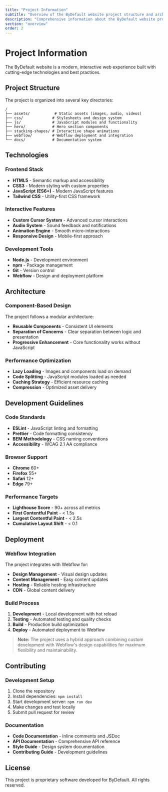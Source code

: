 ```yaml
---
title: "Project Information"
subtitle: "Overview of the ByDefault website project structure and architecture"
description: "Comprehensive information about the ByDefault website project including structure, technologies, and development guidelines."
section: "overview"
order: 2
---
```


# Project Information

The ByDefault website is a modern, interactive web experience built with cutting-edge technologies and best practices.

## Project Structure

The project is organized into several key directories:

```
/
├── assets/           # Static assets (images, audio, videos)
├── css/             # Stylesheets and design system
├── js/              # JavaScript modules and functionality
├── hero/            # Hero section components
├── stacking-shapes/ # Interactive shape animations
├── webflow/         # Webflow deployment and integration
└── docs/            # Documentation system
```

## Technologies

### Frontend Stack

* **HTML5** - Semantic markup and accessibility
* **CSS3** - Modern styling with custom properties
* **JavaScript (ES6+)** - Modern JavaScript features
* **Tailwind CSS** - Utility-first CSS framework

### Interactive Features

* **Custom Cursor System** - Advanced cursor interactions
* **Audio System** - Sound feedback and notifications
* **Animation Engine** - Smooth micro-interactions
* **Responsive Design** - Mobile-first approach

### Development Tools

* **Node.js** - Development environment
* **npm** - Package management
* **Git** - Version control
* **Webflow** - Design and deployment platform

## Architecture

### Component-Based Design

The project follows a modular architecture:

* **Reusable Components** - Consistent UI elements
* **Separation of Concerns** - Clear separation between logic and presentation
* **Progressive Enhancement** - Core functionality works without JavaScript

### Performance Optimization

* **Lazy Loading** - Images and components load on demand
* **Code Splitting** - JavaScript modules loaded as needed
* **Caching Strategy** - Efficient resource caching
* **Compression** - Optimized asset delivery

## Development Guidelines

### Code Standards

* **ESLint** - JavaScript linting and formatting
* **Prettier** - Code formatting consistency
* **BEM Methodology** - CSS naming conventions
* **Accessibility** - WCAG 2.1 AA compliance

### Browser Support

* **Chrome** 60+
* **Firefox** 55+
* **Safari** 12+
* **Edge** 79+

### Performance Targets

* **Lighthouse Score** - 90+ across all metrics
* **First Contentful Paint** - < 1.5s
* **Largest Contentful Paint** - < 2.5s
* **Cumulative Layout Shift** - < 0.1

## Deployment

### Webflow Integration

The project integrates with Webflow for:

* **Design Management** - Visual design updates
* **Content Management** - Easy content updates
* **Hosting** - Reliable hosting infrastructure
* **CDN** - Global content delivery

### Build Process

1. **Development** - Local development with hot reload
2. **Testing** - Automated testing and quality checks
3. **Build** - Production build optimization
4. **Deploy** - Automated deployment to Webflow

> **Note:** The project uses a hybrid approach combining custom development with Webflow's design capabilities for maximum flexibility and maintainability.

## Contributing

### Development Setup

1. Clone the repository
2. Install dependencies: `npm install`
3. Start development server: `npm run dev`
4. Make changes and test locally
5. Submit pull request for review

### Documentation

* **Code Documentation** - Inline comments and JSDoc
* **API Documentation** - Comprehensive API reference
* **Style Guide** - Design system documentation
* **Contributing Guide** - Development guidelines

## License

This project is proprietary software developed for ByDefault. All rights reserved.
